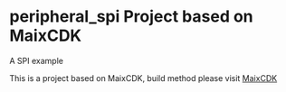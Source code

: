 peripheral_spi Project based on MaixCDK
====



A SPI example

This is a project based on MaixCDK, build method please visit [MaixCDK](https://github.com/sipeed/MaixCDK)

